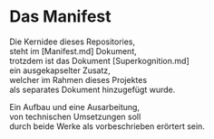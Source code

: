 # Das Manifest  

Die Kernidee dieses Repositories,  
steht im [Manifest.md] Dokument,  
trotzdem ist das Dokument [Superkognition.md]  
ein ausgekapselter Zusatz,  
welcher im Rahmen dieses Projektes  
als separates Dokument hinzugefügt wurde.  

Ein Aufbau und eine Ausarbeitung,  
von technischen Umsetzungen soll  
durch beide Werke als vorbeschrieben erörtert sein.

